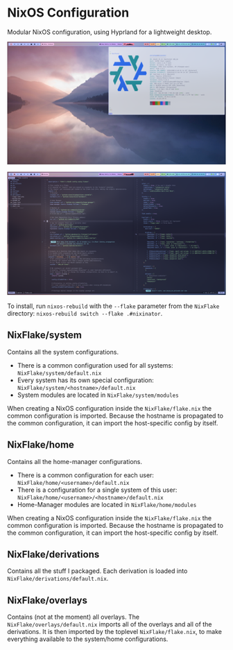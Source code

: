 # NixOS Configuration

Modular NixOS configuration, using Hyprland for a lightweight desktop.

![](FastFetch.png)

![](NeoVim.png)

To install, run `nixos-rebuild` with the `--flake` parameter from the `NixFlake` directory: `nixos-rebuild switch --flake .#nixinator`.

## NixFlake/system

Contains all the system configurations.

- There is a common configuration used for all systems: `NixFlake/system/default.nix`
- Every system has its own special configuration: `NixFlake/system/<hostname>/default.nix`
- System modules are located in `NixFlake/system/modules`

When creating a NixOS configuration inside the `NixFlake/flake.nix` the common configuration is imported.
Because the hostname is propagated to the common configuration, it can import the host-specific config by itself.

## NixFlake/home

Contains all the home-manager configurations.

- There is a common configuration for each user: `NixFlake/home/<username>/default.nix`
- There is a configuration for a single system of this user: `NixFlake/home/<username>/<hostname>/default.nix`
- Home-Manager modules are located in `NixFlake/home/modules`

When creating a NixOS configuration inside the `NixFlake/flake.nix` the common configuration is imported.
Because the hostname is propagated to the common configuration, it can import the host-specific config by itself.

## NixFlake/derivations

Contains all the stuff I packaged.
Each derivation is loaded into `NixFlake/derivations/default.nix`.

## NixFlake/overlays

Contains (not at the moment) all overlays.
The `NixFlake/overlays/default.nix` imports all of the overlays and all of the derivations.
It is then imported by the toplevel `NixFlake/flake.nix`, to make everything available to the system/home configurations.
